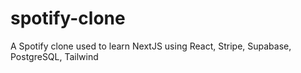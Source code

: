 # spotify-clone

A Spotify clone used to learn NextJS using React, Stripe, Supabase, PostgreSQL, Tailwind